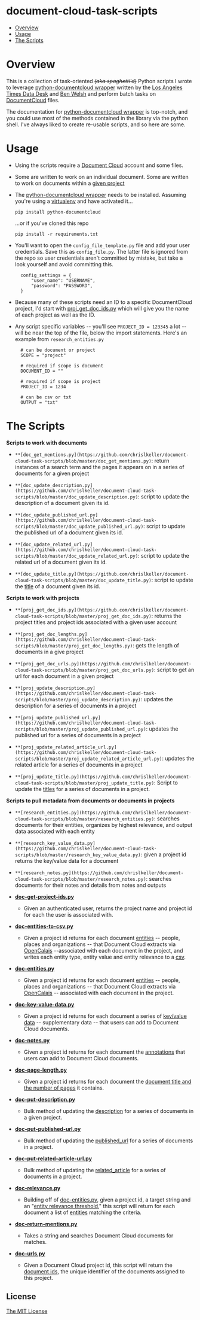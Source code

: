 document-cloud-task-scripts
===========================

* [Overview](#overview)
* [Usage](#usage)
* [The Scripts](#the-scripts)

Overview
========

This is a collection of task-oriented <del>*(aka spaghetti'd)*</del> Python scripts I wrote to leverage [python-documentcloud wrapper](https://github.com/datadesk/python-documentcloud) written by the [Los Angeles Times Data Desk](https://github.com/datadesk) and [Ben Welsh](https://github.com/palewire) and perform batch tasks on [DocumentCloud](https://www.documentcloud.org/) files.

The documentation for [python-documentcloud wrapper](https://github.com/datadesk/python-documentcloud) is top-notch, and you could use most of the methods contained in the library via the python shell. I've always liked to create re-usable scripts, and so here are some.

Usage
======

* Using the scripts require a [Document Cloud](https://www.documentcloud.org/home) account and some files.

* Some are written to work on an individual document. Some are written to work on documents within a [given project](https://www.documentcloud.org/help/collaboration)

* The [python-documentcloud wrapper](https://github.com/datadesk/python-documentcloud) needs to be installed. Assuming you're using a [virtualenv](http://virtualenv.readthedocs.org/en/latest/) and have activated it...

    ```pip install python-documentcloud```

    ...or if you've cloned this repo

    ```pip install -r requirements.txt```

* You'll want to open the ```config_file_template.py``` file and add your user credentials. Save this as ```config_file.py```. The latter file is ignored from the repo so user credentials aren't committed by mistake, but take a look yourself and avoid committing this.

        config_settings = {
            "user_name": "USERNAME",
            "password": "PASSWORD",
        }

* Because many of these scripts need an ID to a specific DocumentCloud project, I'd start with [proj_get_doc_ids.py](https://github.com/chrislkeller/document-cloud-task-scripts/blob/master/proj_get_doc_ids.py) which will give you the name of each project as well as the ID.

* Any script specific variables -- you'll see ```PROJECT_ID = 123345``` a lot -- will be near the top of the file, below the import statements. Here's an example from ```research_entities.py```

        # can be document or project
        SCOPE = "project"

        # required if scope is document
        DOCUMENT_ID = ""

        # required if scope is project
        PROJECT_ID = 1234

        # can be csv or txt
        OUTPUT = "txt"

The Scripts
===========

**Scripts to work with documents**

* ```**[doc_get_mentions.py](https://github.com/chrislkeller/document-cloud-task-scripts/blob/master/doc_get_mentions.py)```: return instances of a search term and the pages it appears on in a series of documents for a given project

* ```**[doc_update_description.py](https://github.com/chrislkeller/document-cloud-task-scripts/blob/master/doc_update_description.py)```: script to update the description of a document given its id.

* ```**[doc_update_published_url.py](https://github.com/chrislkeller/document-cloud-task-scripts/blob/master/doc_update_published_url.py)```: script to update the published url of a document given its id.

* ```**[doc_update_related_url.py](https://github.com/chrislkeller/document-cloud-task-scripts/blob/master/doc_update_related_url.py)```: script to update the related url of a document given its id.

* ```**[doc_update_title.py](https://github.com/chrislkeller/document-cloud-task-scripts/blob/master/doc_update_title.py)```: script to update the [title](http://datadesk.github.com/python-documentcloud/documents.html#document_obj.title) of a document given its id.

**Scripts to work with projects**

* ```**[proj_get_doc_ids.py](https://github.com/chrislkeller/document-cloud-task-scripts/blob/master/proj_get_doc_ids.py)```:  returns the project titles and project ids associated with a given user account

* ```**[proj_get_doc_lengths.py](https://github.com/chrislkeller/document-cloud-task-scripts/blob/master/proj_get_doc_lengths.py)```: gets the length of documents in a give project

* ```**[proj_get_doc_urls.py](https://github.com/chrislkeller/document-cloud-task-scripts/blob/master/proj_get_doc_urls.py)```: script to get an url for each document in a given project

* ```**[proj_update_description.py](https://github.com/chrislkeller/document-cloud-task-scripts/blob/master/proj_update_description.py)```: updates the description for a series of documents in a project

* ```**[proj_update_published_url.py](https://github.com/chrislkeller/document-cloud-task-scripts/blob/master/proj_update_published_url.py)```: updates the published url for a series of documents in a project

* ```**[proj_update_related_article_url.py](https://github.com/chrislkeller/document-cloud-task-scripts/blob/master/proj_update_related_article_url.py)```: updates the related article for a series of documents in a project

* ```**[proj_update_title.py](https://github.com/chrislkeller/document-cloud-task-scripts/blob/master/proj_update_title.py)```: Script to update the [titles](http://datadesk.github.com/python-documentcloud/documents.html#document_obj.title) for a series of documents in a project.

**Scripts to pull metadata from documents or documents in projects**

* ```**[research_entities.py](https://github.com/chrislkeller/document-cloud-task-scripts/blob/master/research_entities.py)```: searches documents for their entities, organizes by highest relevance, and output data associated with each entity

* ```**[research_key_value_data.py](https://github.com/chrislkeller/document-cloud-task-scripts/blob/master/research_key_value_data.py)```: given a project id returns the key/value data for a document

* ```**[research_notes.py](https://github.com/chrislkeller/document-cloud-task-scripts/blob/master/research_notes.py)```: searches documents for their notes and details from notes and outputs











* **[doc-get-project-ids.py](https://github.com/chrislkeller/document-cloud-task-scripts/blob/master/doc-get-project-ids.py)**
    * Given an authenticated user, returns the project name and project id for each the user is associated with.

* **[doc-entities-to-csv.py](https://github.com/chrislkeller/document-cloud-task-scripts/blob/master/doc-entities-to-csv.py)**
    * Given a project id returns for each document [entities](http://datadesk.github.com/python-documentcloud/otherdata.html#entities) -- people, places and organizations -- that Document Cloud extracts via [OpenCalais](http://www.opencalais.com/) --associated with each document in the project, and writes each entity type, entity value and entity relevance to a [csv](https://github.com/chrislkeller/document-cloud-task-scripts/blob/master/data-output/doc-entities-to.csv).

* **[doc-entities.py](https://github.com/chrislkeller/document-cloud-task-scripts/blob/master/doc-entities.py)**
    * Given a project id returns for each document [entities](http://datadesk.github.com/python-documentcloud/otherdata.html#entities) -- people, places and organizations -- that Document Cloud extracts via [OpenCalais](http://www.opencalais.com/) -- associated with each document in the project.

* **[doc-key-value-data.py](https://github.com/chrislkeller/document-cloud-task-scripts/blob/master/doc-key-value-data.py)**
    * Given a project id returns for each document a series of [key/value data](http://datadesk.github.com/python-documentcloud/documents.html#document_obj.data) -- supplementary data -- that users can add to Document Cloud documents.

* **[doc-notes.py](https://github.com/chrislkeller/document-cloud-task-scripts/blob/master/doc-notes.py)**
    * Given a project id returns for each document the [annotations](http://datadesk.github.com/python-documentcloud/documents.html#document_obj.annotations) that users can add to Document Cloud documents.

* **[doc-page-length.py](https://github.com/chrislkeller/document-cloud-task-scripts/blob/master/doc-page-length.py)**
    * Given a project id returns for each document the [document title and the number of pages](https://github.com/chrislkeller/document-cloud-task-scripts/blob/master/data-output/doc-page-length.csv) it contains.

* **[doc-put-description.py](https://github.com/chrislkeller/document-cloud-task-scripts/blob/master/doc-put-description.py)**
    * Bulk method of updating the [description](http://datadesk.github.com/python-documentcloud/documents.html#document_obj.description) for a series of documents in a given project.

* **[doc-put-published-url.py](https://github.com/chrislkeller/document-cloud-task-scripts/blob/master/doc-put-published-url.py)**
    * Bulk method of updating the [published_url](http://datadesk.github.com/python-documentcloud/documents.html#document_obj.published_url) for a series of documents in a project.

* **[doc-put-related-article-url.py](https://github.com/chrislkeller/document-cloud-task-scripts/blob/master/doc-put-related-article-url.py)**
    * Bulk method of updating the [related_article](http://datadesk.github.com/python-documentcloud/documents.html#document_obj.related_article) for a series of documents in a project.

* **[doc-relevance.py](https://github.com/chrislkeller/document-cloud-task-scripts/blob/master/doc-relevance.py)**
    * Building off of [doc-entities.py](https://github.com/chrislkeller/document-cloud-task-scripts/blob/master/doc-entities.py), given a project id, a target string and an "[entity relevance threshold](http://datadesk.github.com/python-documentcloud/otherdata.html#location_obj.revelance)," this script will return for each document a list of [entities](http://datadesk.github.com/python-documentcloud/otherdata.html#entities) matching the criteria.

* **[doc-return-mentions.py](https://github.com/chrislkeller/document-cloud-task-scripts/blob/master/doc-return-mentions.py)**
    * Takes a string and searches Document Cloud documents for matches.

* **[doc-urls.py](https://github.com/chrislkeller/document-cloud-task-scripts/blob/master/doc-urls.py)**
    * Given a Document Cloud project id, this script will return the [document ids](http://datadesk.github.com/python-documentcloud/projects.html#project_obj.document_ids), the unique identifier of the documents assigned to this project.

<!--(

## Links & Resources

- [Blog Post](X)
- [Repo](https://github.com/chrislkeller/document-cloud-task-scripts)

)-->

## License

[The MIT License](http://opensource.org/licenses/MIT)






